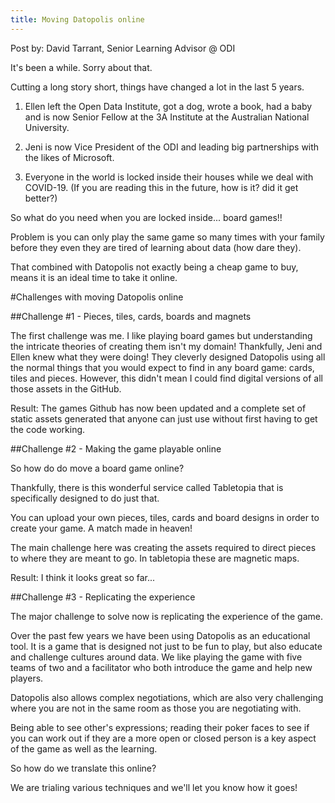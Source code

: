```yaml
---
title: Moving Datopolis online
---
```


Post by: David Tarrant, Senior Learning Advisor @ ODI

It's been a while. Sorry about that. 

Cutting a long story short, things have changed a lot in the last 5 years.

1. Ellen left the Open Data Institute, got a dog, wrote a book, had a baby and is now Senior Fellow at the 3A Institute at the Australian  National University.

2. Jeni is now Vice President of the ODI and leading big partnerships with the likes of Microsoft.

3. Everyone in the world is locked inside their houses while we deal with COVID-19. (If you are reading this in the future, how is it? did it get better?)

So what do you need when you are locked inside... board games!! 

Problem is you can only play the same game so many times with your family before they even they are tired of learning about data (how dare they).

That combined with Datopolis not exactly being a cheap game to buy, means it is an ideal time to take it online.

#Challenges with moving Datopolis online

##Challenge #1 - Pieces, tiles, cards, boards and magnets

The first challenge was me. I like playing board games but understanding the intricate theories of creating them isn't my domain! Thankfully, Jeni and Ellen knew what they were doing! They cleverly designed Datopolis using all the normal things that you would expect to find in any board game: cards, tiles and pieces. However, this didn't mean I could find digital versions of all those assets in the GitHub.

Result: The games Github has now been updated and a complete set of static assets generated that anyone can just use without first having to get the code working. 

##Challenge #2 - Making the game playable online

So how do do move a board game online? 

Thankfully, there is this wonderful service called Tabletopia that is specifically designed to do just that. 

You can upload your own pieces, tiles, cards and board designs in order to create your game. A match made in heaven! 

The main challenge here was creating the assets required to direct pieces to where they are meant to go. In tabletopia these are magnetic maps. 

Result: I think it looks great so far...

##Challenge #3 - Replicating the experience

The major challenge to solve now is replicating the experience of the game. 

Over the past few years we have been using Datopolis as an educational tool. It is a game that is designed not just to be fun to play, but also educate and challenge cultures around data. We like playing the game with five teams of two and a facilitator who both introduce the game and help new players. 

Datopolis also allows complex negotiations, which are also very challenging where you are not in the same room as those you are negotiating  with. 

Being able to see other's expressions; reading their poker faces to see if you can work out if they are a more open or closed person is a key aspect of the game as well as the learning. 

So how do we translate this online?

We are trialing various techniques and we'll let you know how it goes! 